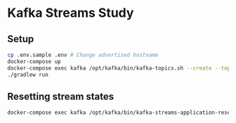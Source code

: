 # Kafka Streams Study

## Setup

```sh
cp .env.sample .env # Change advertised hostname
docker-compose up
docker-compose exec kafka /opt/kafka/bin/kafka-topics.sh --create --topic service-metrics --bootstrap-server localhost:9092
./gradlew run
```

## Resetting stream states

```sh
docker-compose exec kafka /opt/kafka/bin/kafka-streams-application-reset.sh --application-id metrics-dashboard --input-topics service-metrics --bootstrap-servers localhost:9092 --zookeeper localhost:2181
```
